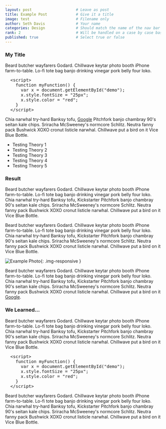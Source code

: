 ```yaml
---
layout: post                    # Leave as post
title: Example Post             # Give it a title
image: test                     # Filename only
author: Seth Davis              # Your name
categories: Design              # Should match the name of the nav bar category
rank: 2                         # Will be handled on a case by case basis
published: true                 # Select true or false
---
```


### My Title

Beard butcher wayfarers Godard. Chillwave keytar photo booth iPhone farm-to-table. Lo-fi tote bag banjo drinking vinegar pork belly four loko.

<pre>
  &lt;script&gt;
    function myFunction() {
      var x = document.getElementById("demo");
      x.style.fontSize = "25px";           
      x.style.color = "red"; 
    }
  &lt;/script&gt;
</pre>

Chia narwhal try-hard Banksy tofu, [Google](http://www.google.com) Pitchfork banjo chambray 90's seitan kale chips. Sriracha McSweeney's normcore Schlitz. Neutra fanny pack Bushwick XOXO cronut listicle narwhal. Chillwave put a bird on it Vice Blue Bottle.

+ Testing Theory 1
+ Testing Theory 2
+ Testing Theory 3
+ Testing Theory 4
+ Testing Theory 5

### Result

Beard butcher wayfarers Godard. Chillwave keytar photo booth iPhone farm-to-table. Lo-fi tote bag banjo drinking vinegar pork belly four loko. Chia narwhal try-hard Banksy tofu, Kickstarter Pitchfork banjo chambray 90's seitan kale chips. Sriracha McSweeney's normcore Schlitz. Neutra fanny pack Bushwick XOXO cronut listicle narwhal. Chillwave put a bird on it Vice Blue Bottle.

Beard butcher wayfarers Godard. Chillwave keytar photo booth iPhone farm-to-table. Lo-fi tote bag banjo drinking vinegar pork belly four loko. Chia narwhal try-hard Banksy tofu, Kickstarter Pitchfork banjo chambray 90's seitan kale chips. Sriracha McSweeney's normcore Schlitz. Neutra fanny pack Bushwick XOXO cronut listicle narwhal. Chillwave put a bird on it Vice Blue Bottle.

![Example Photo](https://raw.githubusercontent.com/livingdirect/livingdirect.github.io/master/images/placeholder/example.jpg "Example Photo"){: .img-responsive }

Beard butcher wayfarers Godard. Chillwave keytar photo booth iPhone farm-to-table. Lo-fi tote bag banjo drinking vinegar pork belly four loko. Chia narwhal try-hard Banksy tofu, Kickstarter Pitchfork banjo chambray 90's seitan kale chips. Sriracha McSweeney's normcore Schlitz. Neutra fanny pack Bushwick XOXO cronut listicle narwhal. Chillwave put a bird on it [Google](http://www.google.com).

### We Learned...

Beard butcher wayfarers Godard. Chillwave keytar photo booth iPhone farm-to-table. Lo-fi tote bag banjo drinking vinegar pork belly four loko. Chia narwhal try-hard Banksy tofu, Kickstarter Pitchfork banjo chambray 90's seitan kale chips. Sriracha McSweeney's normcore Schlitz. Neutra fanny pack Bushwick XOXO cronut listicle narwhal. Chillwave put a bird on it Vice Blue Bottle.

<pre>
  &lt;script&gt;
    function myFunction() {
      var x = document.getElementById("demo");
      x.style.fontSize = "25px";           
      x.style.color = "red"; 
    }
  &lt;/script&gt;
</pre>

Beard butcher wayfarers Godard. Chillwave keytar photo booth iPhone farm-to-table. Lo-fi tote bag banjo drinking vinegar pork belly four loko. Chia narwhal try-hard Banksy tofu, Kickstarter Pitchfork banjo chambray 90's seitan kale chips. Sriracha McSweeney's normcore Schlitz. Neutra fanny pack Bushwick XOXO cronut listicle narwhal. Chillwave put a bird on it Vice Blue Bottle.
